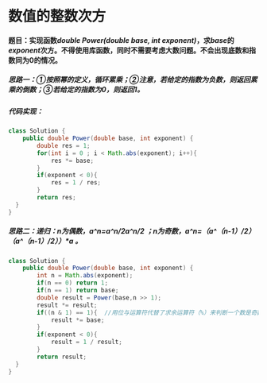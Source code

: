 # 数值的整数次方 

#### 题目：实现函数*double Power(double base, int exponent)*，求*base*的 *exponent*次方。不得使用库函数，同时不需要考虑大数问题。不会出现底数和指数同为0的情况。

##### 思路一：①按照幂的定义，循环累乘；②注意，若给定的指数为负数，则返回累乘的倒数；③若给定的指数为0，则返回1。

##### 代码实现：

```java
class Solution {
    public double Power(double base, int exponent) {
        double res = 1;
        for(int i = 0 ; i < Math.abs(exponent); i++){
            res *= base;
        }
        if(exponent < 0){
            res = 1 / res;
        }
        return res;
  }
}
```

##### 思路二：递归：n为偶数，a^n=a^n/2*a^n/2 ；n为奇数，a^n=（a^（n-1）/2）*（a^（n-1）/2））*a 。

```java
class Solution {
    public double Power(double base, int exponent) {
        int n = Math.abs(exponent);
        if(n == 0) return 1;
        if(n == 1) return base;
        double result = Power(base,n >> 1);
        result *= result;
        if((n & 1) == 1){  //用位与运算符代替了求余运算符（%）来判断一个数是奇数还是偶数，如果是奇数还需要再乘一个base
            result *= base;
        }
        if(exponent < 0){
            result = 1 / result;
        }
        return result;
  }
}
```



